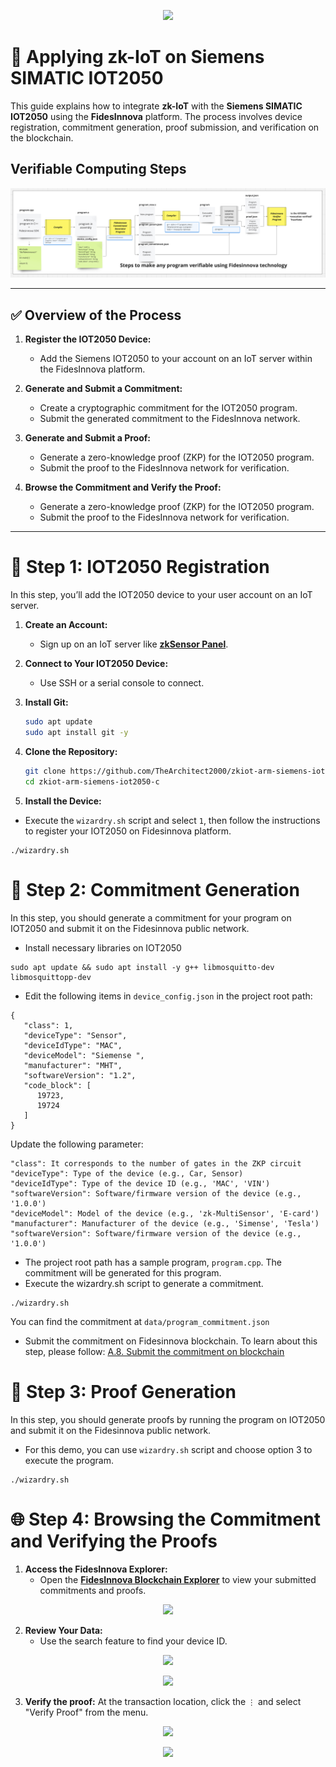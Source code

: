 <p align="center">
  <a href="https://fidesinnova.io/" target="blank"><img src="docs/images/g-c-web-back.png" /></a>
</p>


# 🚀 Applying zk-IoT on Siemens SIMATIC IOT2050

This guide explains how to integrate **zk-IoT** with the **Siemens SIMATIC IOT2050** using the **FidesInnova** platform. The process involves device registration, commitment generation, proof submission, and verification on the blockchain.
## Verifiable Computing Steps
<p align="center">
  <img src="docs/images/Process1.png" />
</p>

---

## ✅ Overview of the Process

1. **Register the IOT2050 Device:**  
   - Add the Siemens IOT2050 to your account on an IoT server within the FidesInnova platform.  

2. **Generate and Submit a Commitment:**  
   - Create a cryptographic commitment for the IOT2050 program.  
   - Submit the generated commitment to the FidesInnova network.  

3. **Generate and Submit a Proof:**  
   - Generate a zero-knowledge proof (ZKP) for the IOT2050 program.  
   - Submit the proof to the FidesInnova network for verification.  

4. **Browse the Commitment and Verify the Proof:**  
   - Generate a zero-knowledge proof (ZKP) for the IOT2050 program.  
   - Submit the proof to the FidesInnova network for verification.  

---

# 🚩 Step 1: IOT2050 Registration

In this step, you’ll add the IOT2050 device to your user account on an IoT server.  

1. **Create an Account:**  
   - Sign up on an IoT server like [**zkSensor Panel**](https://panel.zksensor.tech).  

2. **Connect to Your IOT2050 Device:**  
   - Use SSH or a serial console to connect.  

3. **Install Git:**  
   ```bash
   sudo apt update
   sudo apt install git -y

4. **Clone the Repository:**  
   ```bash
   git clone https://github.com/TheArchitect2000/zkiot-arm-siemens-iot2050-c.git
   cd zkiot-arm-siemens-iot2050-c
   ```
5. **Install the Device:**
  - Execute the `wizardry.sh` script and select `1`, then follow the instructions to register your IOT2050 on Fidesinnova platform.
```
./wizardry.sh
```

# 🚩 Step 2: Commitment Generation
In this step, you should generate a commitment for your program on IOT2050 and submit it on the Fidesinnova public network.

- Install necessary libraries on IOT2050
```
sudo apt update && sudo apt install -y g++ libmosquitto-dev libmosquittopp-dev
```
- Edit the following items in `device_config.json` in the project root path:
```
{
   "class": 1,
   "deviceType": "Sensor",
   "deviceIdType": "MAC",
   "deviceModel": "Siemense ",
   "manufacturer": "MHT",
   "softwareVersion": "1.2",
   "code_block": [
      19723,
      19724
   ]
}
```
Update the following parameter:
```
"class": It corresponds to the number of gates in the ZKP circuit
"deviceType": Type of the device (e.g., Car, Sensor)
"deviceIdType": Type of the device ID (e.g., 'MAC', 'VIN')
"softwareVersion": Software/firmware version of the device (e.g., '1.0.0')
"deviceModel": Model of the device (e.g., 'zk-MultiSensor', 'E-card')
"manufacturer": Manufacturer of the device (e.g., 'Simense', 'Tesla')
"softwareVersion": Software/firmware version of the device (e.g., '1.0.0')
```

- The project root path has a sample program, `program.cpp`. The commitment will be generated for this program.
- Execute the wizardry.sh script to generate a commitment.
```
./wizardry.sh
```
You can find the commitment at `data/program_commitment.json`
- Submit the commitment on Fidesinnova blockchain. To learn about this step, please follow: [A.8. Submit the commitment on blockchain](https://github.com/FidesInnova/zkiot-usage/blob/main/README_Program.md#a8-submit-the-commitment-on-blockchain)
  
# 🚩 Step 3: Proof Generation
In this step, you should generate proofs by running the program on IOT2050 and submit it on the Fidesinnova public network.
- For this demo, you can use `wizardry.sh` script and choose option 3 to execute the program.
```
./wizardry.sh
```

# 🌐 Step 4: Browsing the Commitment and Verifying the Proofs

1. **Access the FidesInnova Explorer:**  
   - Open the [**FidesInnova Blockchain Explorer**](https://explorer.fidesinnova.io) to view your submitted commitments and proofs.  
<p align="center">
  <img src="docs/images/1.png" />
</p>

2. **Review Your Data:**  
   - Use the search feature to find your device ID.
<p align="center">
  <img src="docs/images/4.png" />
</p>
<p align="center">
  <img src="docs/images/5.png" />
</p>


3. **Verify the proof:**
At the transaction location, click the ` ⋮ ` and select "Verify Proof" from the menu.
<p align="center">
  <img src="docs/images/2.png" />
</p>
<p align="center">
  <img src="docs/images/3.png" />
</p>
